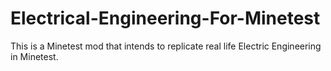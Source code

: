 # Electrical-Engineering-For-Minetest
This is a Minetest mod that intends to replicate real life Electric Engineering in Minetest.
